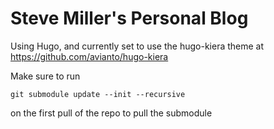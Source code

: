 # Steve Miller's Personal Blog

Using Hugo, and currently set to use the hugo-kiera theme at https://github.com/avianto/hugo-kiera

Make sure to run
```
git submodule update --init --recursive
```
on the first pull of the repo to pull the submodule
